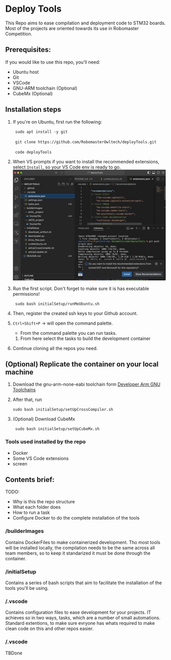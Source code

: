 # Deploy Tools

This Repo aims to ease compilation and deployment code to STM32 boards.
Most of the projects are oriented towards its use in Robomaster Competition.

## Prerequisites:

If you would like to use this repo, you'll need:
* Ubuntu host
* Git
* VSCode
* GNU-ARM toolchain (Optional)
* CubeMx (Optional)

## Installation steps
1. If you're on Ubuntu, first run the following:

        sudo apt install -y git

        git clone https://github.com/RobomasterOwltech/deployTools.git

        code deployTools
        
1. When VS prompts if you want to install the recommended extensions, select `Install`, so your VS Code env is ready to go. ![sample image](/imgs/image.png)

1. Run the first script. Don't forget to make sure it is has executable permissions! 

        sudo bash initialSetup/runMeUbuntu.sh

1. Then, register the created ssh keys to your Github account.

1. `Ctrl+Shift+P` -> will open the command palette. 
    * From the command palette you can run tasks.
    1. From here select the tasks to build the development container
1. Continue cloning all the repos you need.

## (Optional) Replicate the container on your local machine

1. Download the gnu-arm-none-eabi toolchain form [Developer Arm GNU Toolchains](https://developer.arm.com/downloads/-/arm-gnu-toolchain-downloads)

 1. After that, run 

        sudo bash initialSetup/setUpCrossCompiler.sh

1. (Optional) Download CubeMx 

        sudo bash initialSetup/setUpCubeMx.sh

### Tools used installed by the repo

* Docker
* Some VS Code extensions 
* screen

## Contents brief:

TODO: 
* Why is this the repo structure
* What each folder does
* How to run a task
* Configure Docker to do the complete installation of the tools 

### /builderImages

Contains DockerFiles to make containerized development.
Tho most tools will be installed locally, the compilation needs to be the same across all team members, so to keep it standarized it must be done through the container. 

### /initialSetup

Contains a series of bash scripts that aim to facilitate the installation of the tools you'll be using.

### /.vscode
Contains configuration files to ease development for your projects. 
IT achieves so in two ways, tasks, which are a number of small automations. Standard extentions, to make sure evryone has whats required to make clean code on this and other repos easier.

### /.vscode
TBDone
